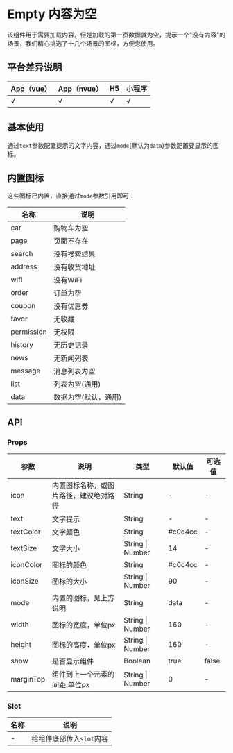 # Empty 内容为空

该组件用于需要加载内容，但是加载的第一页数据就为空，提示一个"没有内容"的场景，我们精心挑选了十几个场景的图标，方便您使用。

## 平台差异说明

| App（vue） | App（nvue） | H5  | 小程序 |
| ---------- | ----------- | --- | ------ |
| √          | √           | √   | √      |

## 基本使用

通过`text`参数配置提示的文字内容，通过`mode`(默认为`data`)参数配置要显示的图标。

## 内置图标

这些图标已内置，直接通过`mode`参数引用即可：

| 名称       | 说明             |
| ---------- | ---------------- |
| car        | 购物车为空       |
| page       | 页面不存在       |
| search     | 没有搜索结果     |
| address    | 没有收货地址     |
| wifi       | 没有WiFi         |
| order      | 订单为空         |
| coupon     | 没有优惠券       |
| favor      | 无收藏           |
| permission | 无权限           |
| history    | 无历史记录       |
| news       | 无新闻列表       |
| message    | 消息列表为空     |
| list       | 列表为空(通用)   |
| data       | 数据为空(默认，通用) |

## API

### Props

| 参数       | 说明                               | 类型            | 默认值    | 可选值 |
| ---------- | ---------------------------------- | --------------- | --------- | ------ |
| icon       | 内置图标名称，或图片路径，建议绝对路径 | String          | -         | -      |
| text       | 文字提示                           | String          | -         | -      |
| textColor  | 文字颜色                           | String          | #c0c4cc   | -      |
| textSize   | 文字大小                           | String \| Number | 14        | -      |
| iconColor  | 图标的颜色                         | String          | #c0c4cc   | -      |
| iconSize   | 图标的大小                         | String \| Number | 90        | -      |
| mode       | 内置的图标，见上方说明             | String          | data      | -      |
| width      | 图标的宽度，单位px                 | String \| Number | 160       | -      |
| height     | 图标的高度，单位px                 | String \| Number | 160       | -      |
| show       | 是否显示组件                       | Boolean         | true      | false  |
| marginTop  | 组件到上一个元素的间距,单位px      | String \| Number | 0         | -      |

### Slot

| 名称 | 说明                          |
| ---- | ----------------------------- |
| -    | 给组件底部传入`slot`内容 |